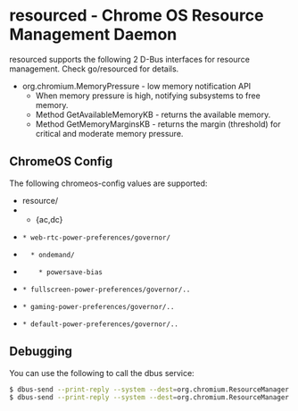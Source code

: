 # resourced - Chrome OS Resource Management Daemon

resourced supports the following 2 D-Bus interfaces for resource management.
Check go/resourced for details.

*   org.chromium.MemoryPressure - low memory notification API
    *   When memory pressure is high, notifying subsystems to free memory.
    *   Method GetAvailableMemoryKB - returns the available memory.
    *   Method GetMemoryMarginsKB - returns the margin (threshold) for critical
        and moderate memory pressure.

## ChromeOS Config

The following chromeos-config values are supported:

 * resource/
 *   * {ac,dc}
 *     * web-rtc-power-preferences/governor/
 *       * ondemand/
 *         * powersave-bias
 *     * fullscreen-power-preferences/governor/..
 *     * gaming-power-preferences/governor/..
 *     * default-power-preferences/governor/..

## Debugging

You can use the following to call the dbus service:

```bash
$ dbus-send --print-reply --system --dest=org.chromium.ResourceManager /org/chromium/ResourceManager org.chromium.ResourceManager.SetRTCAudioActive byte:1
$ dbus-send --print-reply --system --dest=org.chromium.ResourceManager /org/chromium/ResourceManager org.chromium.ResourceManager.GetRTCAudioActive
```
